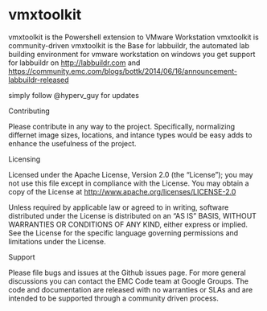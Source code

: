 vmxtoolkit
==========

vmxtoolkit is the Powershell extension to VMware Workstation
vmxtoolkit is community-driven
vmxtoolkit is the Base for labbuildr, the automated lab building environment for vmware workstation on windows
you get support for labbuildr on http://labbuildr.com and https://community.emc.com/blogs/bottk/2014/06/16/announcement-labbuildr-released

simply follow @hyperv_guy for updates

Contributing

Please contribute in any way to the project. Specifically, normalizing differnet image sizes, locations, and intance types would be easy adds to enhance the usefulness of the project.

Licensing

Licensed under the Apache License, Version 2.0 (the “License”); you may not use this file except in compliance with the License. You may obtain a copy of the License at http://www.apache.org/licenses/LICENSE-2.0

Unless required by applicable law or agreed to in writing, software distributed under the License is distributed on an “AS IS” BASIS, WITHOUT WARRANTIES OR CONDITIONS OF ANY KIND, either express or implied. See the License for the specific language governing permissions and limitations under the License.

Support

Please file bugs and issues at the Github issues page. For more general discussions you can contact the EMC Code team at Google Groups. The code and documentation are released with no warranties or SLAs and are intended to be supported through a community driven process.
